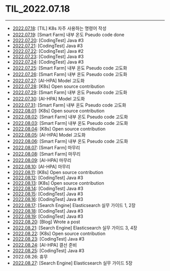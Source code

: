 # TIL_2022.07.18

***

- [2022.07.18](https://nayeonkeum.tistory.com/3): [TIL] K8s 자주 사용하는 명령어 작성
- [2022.07.19](https://github.com/yxbxn/smart_farm/pull/7): [Smart Farm] 내부 온도 Pseudo code done
- [2022.07.20](https://github.com/NayeonKeum/Algo-java/tree/master/Section1): [CodingTest] Java #3
- [2022.07.21](https://github.com/NayeonKeum/Algo-java/tree/master/Section1): [CodingTest] Java #3
- [2022.07.22](https://github.com/NayeonKeum/Algo-java/tree/master/Section1): [CodingTest] Java #2
- [2022.07.23](https://github.com/NayeonKeum/Algo-java/tree/master/Section1): [CodingTest] Java #3
- [2022.07.24](https://github.com/NayeonKeum/Algo-java/tree/master/Section1): [CodingTest] Java #3
- [2022.07.25](https://github.com/yxbxn/smart_farm): [Smart Farm] 내부 온도 Pseudo code 고도화
- [2022.07.26](https://github.com/yxbxn/smart_farm): [Smart Farm] 내부 온도 Pseudo code 고도화
- [2022.07.27](https://github.com/Scooter-2022/Model): [AI-HPA] Model 고도화
- [2022.07.28](https://github.com/NayeonKeum/website): [K8s] Open source contribution
- [2022.07.29](https://github.com/yxbxn/smart_farm): [Smart Farm] 내부 온도 Pseudo code 고도화
- [2022.07.30](https://github.com/Scooter-2022/Model): [AI-HPA] Model 고도화 
- [2022.07.31](https://github.com/yxbxn/smart_farm): [Smart Farm] 내부 온도 Pseudo code 고도화
- [2022.08.01](https://github.com/NayeonKeum/website): [K8s] Open source contribution
- [2022.08.02](https://github.com/yxbxn/smart_farm): [Smart Farm] 내부 온도 Pseudo code 고도화
- [2022.08.03](https://github.com/yxbxn/smart_farm): [Smart Farm] 내부 온도 Pseudo code 고도화
- [2022.08.04](https://github.com/NayeonKeum/website): [K8s] Open source contribution
- [2022.08.05](https://github.com/Scooter-2022/Model): [AI-HPA] Model 고도화
- [2022.08.06](https://github.com/yxbxn/smart_farm): [Smart Farm] 내부 온도 Pseudo code 고도화
- [2022.08.07](https://github.com/yxbxn/smart_farm): [Smart Farm] 마무리
- [2022.08.08](https://github.com/yxbxn/smart_farm): [Smart Farm] 마무리
- [2022.08.09](https://github.com/Scooter-2022/Model): [AI-HPA] 마무리
- [2022.08.10](https://github.com/Scooter-2022/Model): [AI-HPA] 마무리
- [2022.08.11](https://github.com/NayeonKeum/website): [K8s] Open source contribution
- [2022.08.12](https://github.com/NayeonKeum/Algo-java/tree/master/Section1): [CodingTest] Java #3
- [2022.08.13](https://github.com/NayeonKeum/website): [K8s] Open source contribution
- [2022.08.14](https://github.com/NayeonKeum/Algo-java/tree/master/Section1): [CodingTest] Java #3
- [2022.08.15](https://github.com/NayeonKeum/Algo-java/tree/master/Section1): [CodingTest] Java #3
- [2022.08.16](https://github.com/NayeonKeum/Algo-java/tree/master/Section1): [CodingTest] Java #3
- [2022.08.17](): [Search Engine] Elasticsearch 실무 가이드 1, 2장
- [2022.08.18](https://github.com/NayeonKeum/Algo-java/tree/master/Section1): [CodingTest] Java #3
- [2022.08.19](https://github.com/NayeonKeum/Algo-java): [CodingTest] Java #3
- [2022.08.20](https://nayeonkeum.tistory.com/6): [Blog] Wrote a post 
- [2022.08.21](): [Search Engine] Elasticsearch 실무 가이드 3, 4장
- [2022.08.22](https://github.com/NayeonKeum/website): [K8s] Open source contribution
- [2022.08.23](https://github.com/NayeonKeum/Algo-java/tree/master/Section1): [CodingTest] Java #3
- [2022.08.24](https://github.com/Scooter-2022): [AI-HPA] 결선 준비
- [2022.08.25](https://github.com/NayeonKeum/Algo-java/tree/master/Section1): [CodingTest] Java #3
- 2022.08.26: 휴무
- [2022.08.27](): [Search Engine] Elasticsearch 실무 가이드 5장

